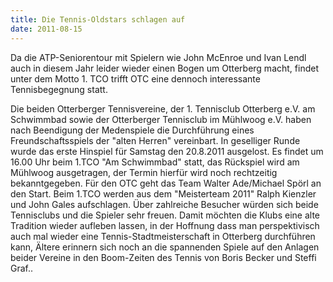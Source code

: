 ```yaml
---
title: Die Tennis-Oldstars schlagen auf
date: 2011-08-15
---
```


<p>Da die ATP-Seniorentour  mit Spielern wie John McEnroe und Ivan Lendl auch in diesem Jahr leider wieder einen Bogen um Otterberg macht, findet unter
dem Motto 1. TCO trifft OTC eine dennoch  interessante Tennisbegegnung
statt.<p>

<p>Die beiden Otterberger Tennisvereine, der 1. Tennisclub Otterberg e.V. am
Schwimmbad sowie der Otterberger Tennisclub im M&uuml;hlwoog e.V. haben nach
Beendigung der Medenspiele die Durchf&uuml;hrung eines Freundschaftsspiels der
&quot;alten Herren&quot; vereinbart. In geselliger Runde wurde das erste Hinspiel f&uuml;r
Samstag den 20.8.2011 ausgelost. Es findet um 16.00 Uhr beim
1.TCO &quot;Am Schwimmbad&quot; statt, das R&uuml;ckspiel wird am M&uuml;hlwoog ausgetragen,
der Termin hierf&uuml;r wird noch rechtzeitig bekanntgegeben. F&uuml;r den OTC geht
das Team Walter Ade/Michael Sp&ouml;rl an den Start. Beim 1.TCO werden aus dem
&quot;Meisterteam 2011&quot; Ralph Kienzler und John Gales aufschlagen. &Uuml;ber
zahlreiche Besucher w&uuml;rden sich beide Tennisclubs und die Spieler sehr
freuen. Damit m&ouml;chten die Klubs eine alte Tradition wieder aufleben lassen,
in der Hoffnung dass man perspektivisch auch mal wieder eine
Tennis-Stadtmeisterschaft in Otterberg durchf&uuml;hren kann, &Auml;ltere erinnern
sich noch an die spannenden Spiele auf den Anlagen beider Vereine in den
Boom-Zeiten  des Tennis von Boris Becker und Steffi Graf..</p>